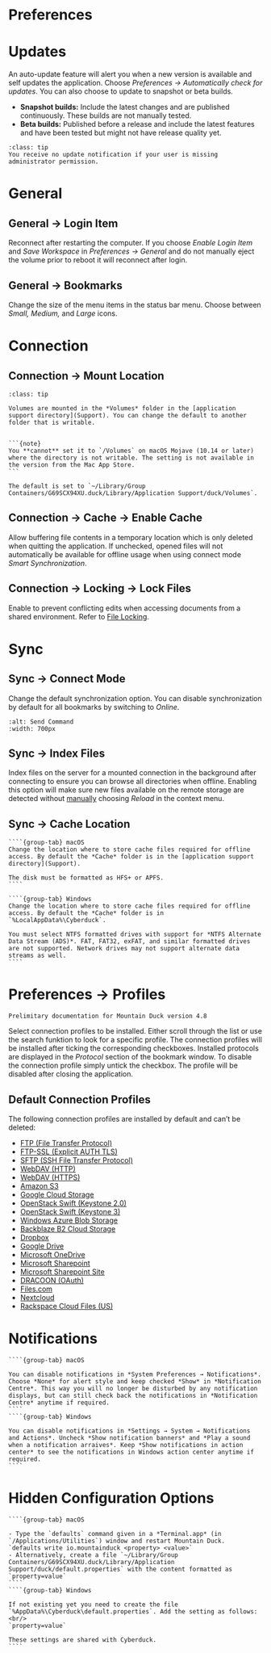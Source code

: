 Preferences
===

# Updates

An auto-update feature will alert you when a new version is available and self updates the application. Choose *Preferences → Automatically check for updates*. You can also choose to update to snapshot or beta builds.

- **Snapshot builds:** Include the latest changes and are published continuously. These builds are not manually tested.
- **Beta builds:** Published before a release and include the latest features and have been tested but might not have release quality yet.

```{admonition} Windows only
:class: tip
You receive no update notification if your user is missing administrator permission.
```

# General

## General → Login Item

Reconnect after restarting the computer. If you choose *Enable Login Item* and *Save Workspace* in *Preferences → General* and do not manually eject the volume prior to reboot it will reconnect after login.

## General → Bookmarks

Change the size of the menu items in the status bar menu. Choose between *Small, Medium,* and *Large* icons.

# Connection

## Connection → Mount Location 

````{admonition} macOS only
:class: tip

Volumes are mounted in the *Volumes* folder in the [application support directory](Support). You can change the default to another folder that is writable.


```{note}
You **cannot** set it to `/Volumes` on macOS Mojave (10.14 or later) where the directory is not writable. The setting is not available in the version from the Mac App Store.
```

The default is set to `~/Library/Group Containers/G69SCX94XU.duck/Library/Application Support/duck/Volumes`.
````


## Connection → Cache → Enable Cache

Allow buffering file contents in a temporary location which is only deleted when quitting the application. If unchecked, opened files will not automatically be available for offline usage when using connect mode *Smart Synchronization*.

## Connection → Locking → Lock Files

Enable to prevent conflicting edits when accessing documents from a shared environment. Refer to [File Locking](Locking).

# Sync

## Sync → Connect Mode

Change the default synchronization option. You can disable synchronization by default for all bookmarks by switching to *Online*.

```{image} _images/Sync_Preferences.png
:alt: Send Command
:width: 700px
```

## Sync → Index Files

Index files on the server for a mounted connection in the background after connecting to ensure you can browse all directories when offline. Enabling this option will make sure new files available on the remote storage are detected without [manually](Interface#reload) choosing *Reload* in the context menu.

## Sync → Cache Location

`````{tabs}
````{group-tab} macOS
Change the location where to store cache files required for offline access. By default the *Cache* folder is in the [application support directory](Support).

The disk must be formatted as HFS+ or APFS.
````

````{group-tab} Windows
Change the location where to store cache files required for offline access. By default the *Cache* folder is in `%LocalAppData%\Cyberduck`.

You must select NTFS formatted drives with support for *NTFS Alternate Data Stream (ADS)*. FAT, FAT32, exFAT, and similar formatted drives are not supported. Network drives may not support alternate data streams as well.
````
`````

# Preferences → Profiles

```{note}
Prelimitary documentation for Mountain Duck version 4.8
``` 

Select connection profiles to be installed. Either scroll through the list or use the search funktion to look for a specific profile. The connection profiles will be installed after ticking the corresponding checkboxes. Installed protocols are displayed in the _Protocol_ section of the bookmark window. To disable the connection profile simply untick the checkbox. The profile will be disabled after closing the application.


## Default Connection Profiles

The following connection profiles are installed by default and can’t be deleted:

- [FTP (File Transfer Protocol)](../Protocols/FTP)
- [FTP-SSL (Explicit AUTH TLS)](../Protocols/FTP)
- [SFTP (SSH File Transfer Protocol)](../Protocols/SFTP)
- [WebDAV (HTTP)](../Protocols/WebDAV/index)
- [WebDAV (HTTPS)](../Protocols/WebDAV/index)
- [Amazon S3](../Protocols/S3/index)
- [Google Cloud Storage](../Protocols/Google_Cloud_Storage)
- [OpenStack Swift (Keystone 2.0)](../Protocols/OpenStack/index)
- [OpenStack Swift (Keystone 3)](../Protocols/OpenStack/index)
- [Windows Azure Blob Storage](../Protocols/Azure)
- [Backblaze B2 Cloud Storage](../Protocols/B2)
- [Dropbox](../Protocols/Dropbox)
- [Google Drive](../Protocols/Google_Drive)
- [Microsoft OneDrive](../Protocols/OneDrive)
- [Microsoft Sharepoint](../Protocols/SharePoint)
- [Microsoft Sharepoint Site](../Protocols/SharePoint)
- [DRACOON (OAuth)](../Protocols/Dracoon)
- [Files.com](../Protocols/Files.com)
- [Nextcloud](../Protocols/WebDAV/Nextcloud)
- [Rackspace Cloud Files (US)](../Protocols/OpenStack/CloudFiles)

# Notifications

`````{tabs}
````{group-tab} macOS

You can disable notifications in *System Preferences → Notifications*. Choose *None* for alert style and keep checked *Show* in *Notification Centre*. This way you will no longer be disturbed by any notification displays, but can still check back the notifications in *Notification Centre* anytime if required.
````
````{group-tab} Windows

You can disable notifications in *Settings → System → Notifications and Actions*. Uncheck *Show notification banners* and *Play a sound when a notification arraives*. Keep *Show notifications in action center* to see the notifications in Windows action center anytime if required.
````
`````

# Hidden Configuration Options

`````{tabs}
````{group-tab} macOS

- Type the `defaults` command given in a *Terminal.app* (in `/Applications/Utilities`) window and restart Mountain Duck.
`defaults write io.mountainduck <property> <value>`
- Alternatively, create a file `~/Library/Group Containers/G69SCX94XU.duck/Library/Application Support/duck/default.properties` with the content formatted as `property=value`
````
````{group-tab} Windows

If not existing yet you need to create the file `%AppData%\Cyberduck\default.properties`. Add the setting as follows:<br/>
`property=value`

These settings are shared with Cyberduck.
````

`````